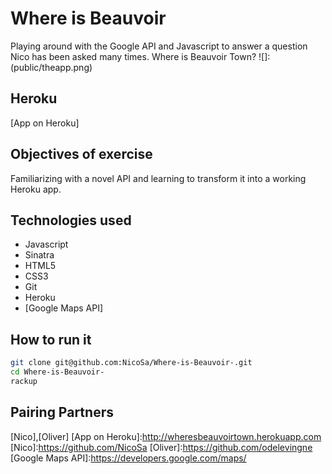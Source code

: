 Where is Beauvoir
===
Playing around with the Google API and Javascript to answer a question Nico has been asked many times. Where is Beauvoir Town?
![]:(public/theapp.png)

Heroku
----
[App on Heroku]

Objectives of exercise 
----
Familiarizing with a novel API and learning to transform it into a working Heroku app.

Technologies used
----
- Javascript
- Sinatra
- HTML5
- CSS3
- Git
- Heroku
- [Google Maps API]

How to run it 
----
```sh
git clone git@github.com:NicoSa/Where-is-Beauvoir-.git
cd Where-is-Beauvoir-
rackup
```
Pairing Partners
----
[Nico],[Oliver]
[App on Heroku]:http://wheresbeauvoirtown.herokuapp.com
[Nico]:https://github.com/NicoSa
[Oliver]:https://github.com/odelevingne
[Google Maps API]:https://developers.google.com/maps/

